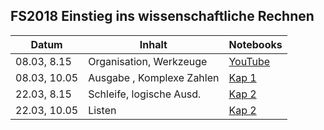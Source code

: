 ## FS2018 Einstieg ins wissenschaftliche Rechnen

| Datum         | Inhalt                    | Notebooks                                                                |
| ------------- |---------------------------| -------------------------------------------------------------------------|
| 08.03, 8.15   | Organisation, Werkzeuge   | [YouTube](https://www.youtube.com/watch?v=q_BzsPxwLOE)                   |
| 08.03, 10.05  | Ausgabe , Komplexe Zahlen | [Kap 1](Kapitel_1_Variablen_Ausdruecke.ipynb)                            |
| 22.03, 8.15   | Schleife, logische Ausd.  | [Kap 2](Kapitel_2_Schleifen_Listen.ipynb)                                |
| 22.03, 10.05  | Listen                    | [Kap 2](Kapitel_2_Schleifen_Listen.ipynb)                                |
